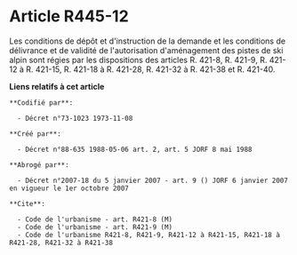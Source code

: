 # Article R445-12

Les conditions de dépôt et d'instruction de la demande et les conditions de délivrance et de validité de l'autorisation
d'aménagement des pistes de ski alpin sont régies par les dispositions des articles R. 421-8, R. 421-9, R. 421-12 à R.
421-15, R. 421-18 à R. 421-28, R. 421-32 à R. 421-38 et R. 421-40.

**Liens relatifs à cet article**

	**Codifié par**:

	  - Décret n°73-1023 1973-11-08

	**Créé par**:

	  - Décret n°88-635 1988-05-06 art. 2, art. 5 JORF 8 mai 1988

	**Abrogé par**:

	  - Décret n°2007-18 du 5 janvier 2007 - art. 9 () JORF 6 janvier 2007 en vigueur le 1er octobre 2007

	**Cite**:

	  - Code de l'urbanisme - art. R421-8 (M)
	  - Code de l'urbanisme - art. R421-9 (M)
	  - Code de l'urbanisme R421-8, R421-9, R421-12 à R421-15, R421-18 à R421-28, R421-32 à R421-38
